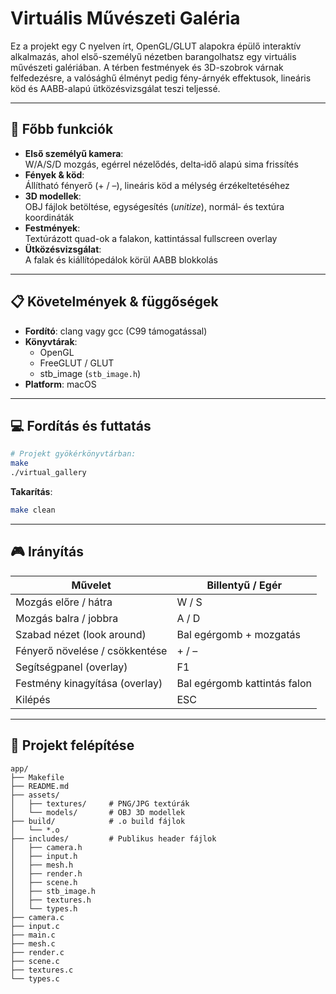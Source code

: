 # Virtuális Művészeti Galéria

Ez a projekt egy C nyelven írt, OpenGL/GLUT alapokra épülő interaktív alkalmazás, ahol első-személyű nézetben barangolhatsz egy virtuális művészeti galériában. A térben festmények és 3D-szobrok várnak felfedezésre, a valósághű élményt pedig fény-árnyék effektusok, lineáris köd és AABB-alapú ütközésvizsgálat teszi teljessé.

---

## 🌟 Főbb funkciók

- **Első személyű kamera**:  
  W/A/S/D mozgás, egérrel nézelődés, delta‐idő alapú sima frissítés  
- **Fények & köd**:  
  Állítható fényerő (+ / –), lineáris köd a mélység érzékeltetéséhez  
- **3D modellek**:  
  OBJ fájlok betöltése, egységesítés (_unitize_), normál‐ és textúra koordináták  
- **Festmények**:  
  Textúrázott quad-ok a falakon, kattintással fullscreen overlay  
- **Ütközésvizsgálat**:  
  A falak és kiállítópedálok körül AABB blokkolás  

---

## 📋 Követelmények & függőségek

- **Fordító**: clang vagy gcc (C99 támogatással)  
- **Könyvtárak**:  
  - OpenGL  
  - FreeGLUT / GLUT  
  - stb_image (`stb_image.h`)  
- **Platform**: macOS  

---

## 💻 Fordítás és futtatás

```bash
# Projekt gyökérkönyvtárban:
make
./virtual_gallery
```

**Takarítás**:
```bash
make clean
```

---

## 🎮 Irányítás

| Művelet                          | Billentyű / Egér                  |
|----------------------------------|-----------------------------------|
| Mozgás előre / hátra             | W / S                             |
| Mozgás balra / jobbra            | A / D                             |
| Szabad nézet (look around)       | Bal egérgomb + mozgatás           |
| Fényerő növelése / csökkentése   | + / –                             |
| Segítségpanel (overlay)          | F1                                |
| Festmény kinagyítása (overlay)   | Bal egérgomb kattintás falon      |
| Kilépés                          | ESC                               |

---

## 📂 Projekt felépítése
```
app/
├── Makefile
├── README.md
├── assets/
│   ├── textures/     # PNG/JPG textúrák
│   └── models/       # OBJ 3D modellek
├── build/            # .o build fájlok
│   └── *.o
├── includes/         # Publikus header fájlok
│   ├── camera.h
│   ├── input.h
│   ├── mesh.h
│   ├── render.h
│   ├── scene.h
│   ├── stb_image.h
│   ├── textures.h
│   └── types.h
├── camera.c
├── input.c
├── main.c
├── mesh.c
├── render.c
├── scene.c
├── textures.c
└── types.c
```